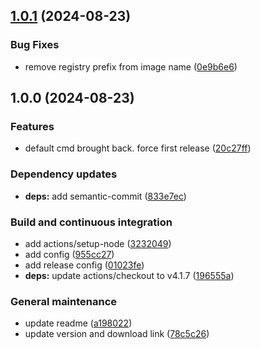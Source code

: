 ## [1.0.1](https://github.com/ashleycaselli/plantuml/compare/1.0.0...1.0.1) (2024-08-23)

### Bug Fixes

* remove registry prefix from image name ([0e9b6e6](https://github.com/ashleycaselli/plantuml/commit/0e9b6e671803bf2836fdcbb3217892c81df49113))

## 1.0.0 (2024-08-23)

### Features

* default cmd brought back. force first release ([20c27ff](https://github.com/ashleycaselli/plantuml/commit/20c27ff8447770ee1e499c7a30bb482dc29f7097))

### Dependency updates

* **deps:** add semantic-commit ([833e7ec](https://github.com/ashleycaselli/plantuml/commit/833e7ecf7d54e3550421dfd93c0878f7bb53e65c))

### Build and continuous integration

* add actions/setup-node ([3232049](https://github.com/ashleycaselli/plantuml/commit/323204904c9d68a89774815425d60bdc137509a9))
* add config ([955cc27](https://github.com/ashleycaselli/plantuml/commit/955cc27969dcc5031f37d6b606b6ce3f6b8f76b8))
* add release config ([01023fe](https://github.com/ashleycaselli/plantuml/commit/01023fe17f299b1666945d5a7e6eb816c411b150))
* **deps:** update actions/checkout to v4.1.7 ([196555a](https://github.com/ashleycaselli/plantuml/commit/196555a4aa5784fd0e6f46f92eb96ef39af2292a))

### General maintenance

* update readme ([a198022](https://github.com/ashleycaselli/plantuml/commit/a198022e8b5be46efbe976664b7b405e2f545228))
* update version and download link ([78c5c26](https://github.com/ashleycaselli/plantuml/commit/78c5c26561ac5f17bd835b59d4b759186c33e60b))
